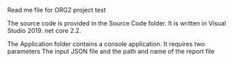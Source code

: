 Read me file for ORG2 project test

The source code is provided in the Source Code folder. It is written in Visual Studio 2019. net core 2.2.

The Application folder contains a console application. It requires two parameters The input JSON file and the path and name of the report file
